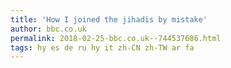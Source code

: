 ```yaml
---
title: 'How I joined the jihadis by mistake'
author: bbc.co.uk
permalink: 2018-02-25-bbc.co.uk--744537686.html
tags: hy es de ru hy it zh-CN zh-TW ar fa
---
```


